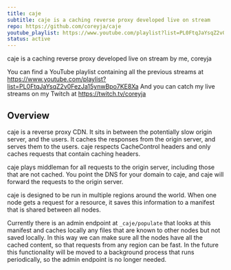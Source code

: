 ```yaml
---
title: caje
subtitle: caje is a caching reverse proxy developed live on stream
repo: https://github.com/coreyja/caje
youtube_playlist: https://www.youtube.com/playlist?list=PL0FtqJaYsqZ2v0FezJa15ynwBpo7KE8Xa
status: active
---
```


caje is a caching reverse proxy developed live on stream by me, coreyja

You can find a YouTube playlist containing all the previous streams at <https://www.youtube.com/playlist?list=PL0FtqJaYsqZ2v0FezJa15ynwBpo7KE8Xa> And you can catch my live streams on my Twitch at <https://twitch.tv/coreyja>

## Overview

caje is a reverse proxy CDN. It sits in between the potentially slow origin server, and the users. It caches the responses from the origin server, and serves them to the users. caje respects CacheControl headers and only caches requests that contain caching headers.

caje plays middleman for all requests to the origin server, including those that are not cached. You point the DNS for your domain to caje, and caje will forward the requests to the origin server.

caje is designed to be run in multiple regions around the world. When one node gets a request for a resource, it saves this information to a manifest that is shared between all nodes.

Currently there is an admin endpoint at `_caje/populate` that looks at this manifest and caches locally any files that are known to other nodes but not saved locally. In this way we can make sure all the nodes have all the cached content, so that requests from any region can be fast. In the future this functionality will be moved to a background process that runs periodically, so the admin endpoint is no longer needed.
